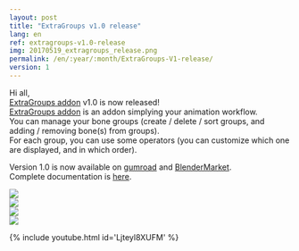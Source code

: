 ```yaml
---
layout: post
title: "ExtraGroups v1.0 release"
lang: en
ref: extragroups-v1.0-release
img: 20170519_extragroups_release.png
permalink: /en/:year/:month/ExtraGroups-V1-release/
version: 1
---
```


Hi all,  
[ExtraGroups addon][1] v1.0 is now released!  
[ExtraGroups addon][1] is an addon simplying your animation workflow.  
You can manage your bone groups (create / delete / sort groups, and adding / removing bone(s) from groups).  
For each group, you can use some operators (you can customize which one are displayed, and in which order).  

Version 1.0 is now available on [gumroad][2] and [BlenderMarket][3].  
Complete documentation is [here][2].

![][5]  
![][6]  
![][7]  
![][8]  

{% include youtube.html id='Ljteyl8XUFM' %}

[1]: {{site.base_url}}/en/tools/ExtraGroups/
[2]: https://gumroad.com/l/ExtraGroups
[3]: https://blendermarket.com/products/extragroups
[5]: {{site.base_url}}/assets/img/ExtraGroups/popup.png
[6]: {{site.base_url}}/assets/img/ExtraGroups/manage_groups.png
[7]: {{site.base_url}}/assets/img/ExtraGroups/manage_operator.png
[8]: {{site.base_url}}/assets/img/ExtraGroups/manage_event.png
